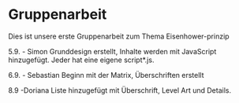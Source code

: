 # Gruppenarbeit
Dies ist unsere erste Gruppenarbeit zum Thema Eisenhower-prinzip

5.9. - Simon
Grunddesign erstellt, Inhalte werden mit JavaScript hinzugefügt.
Jeder hat eine eigene script*.js.


6.9. - Sebastian
Beginn mit der Matrix, Überschriften erstellt


8.9  -Doriana
Liste hinzugefügt mit Überschrift, Level Art und Details.

